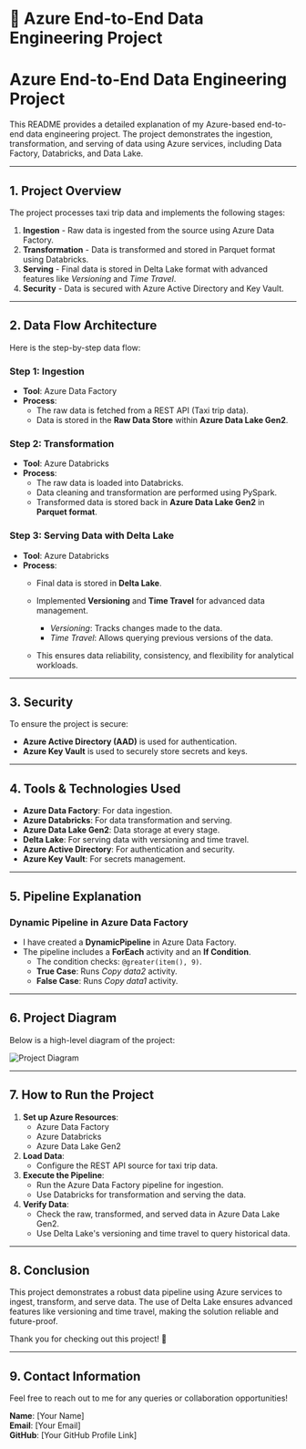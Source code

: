 # 🚖 Azure End-to-End Data Engineering Project

# Azure End-to-End Data Engineering Project

This README provides a detailed explanation of my Azure-based end-to-end data engineering project. The project demonstrates the ingestion, transformation, and serving of data using Azure services, including Data Factory, Databricks, and Data Lake.

---
## **1. Project Overview**
The project processes taxi trip data and implements the following stages:

1. **Ingestion** - Raw data is ingested from the source using Azure Data Factory.
2. **Transformation** - Data is transformed and stored in Parquet format using Databricks.
3. **Serving** - Final data is stored in Delta Lake format with advanced features like *Versioning* and *Time Travel*.
4. **Security** - Data is secured with Azure Active Directory and Key Vault.

---
## **2. Data Flow Architecture**
Here is the step-by-step data flow:

### **Step 1: Ingestion**
- **Tool**: Azure Data Factory
- **Process**:
   - The raw data is fetched from a REST API (Taxi trip data).
   - Data is stored in the **Raw Data Store** within **Azure Data Lake Gen2**.

### **Step 2: Transformation**
- **Tool**: Azure Databricks
- **Process**:
   - The raw data is loaded into Databricks.
   - Data cleaning and transformation are performed using PySpark.
   - Transformed data is stored back in **Azure Data Lake Gen2** in **Parquet format**.

### **Step 3: Serving Data with Delta Lake**
- **Tool**: Azure Databricks
- **Process**:
   - Final data is stored in **Delta Lake**.
   - Implemented **Versioning** and **Time Travel** for advanced data management.
     - *Versioning*: Tracks changes made to the data.
     - *Time Travel*: Allows querying previous versions of the data.

   - This ensures data reliability, consistency, and flexibility for analytical workloads.

---
## **3. Security**
To ensure the project is secure:
- **Azure Active Directory (AAD)** is used for authentication.
- **Azure Key Vault** is used to securely store secrets and keys.

---
## **4. Tools & Technologies Used**
- **Azure Data Factory**: For data ingestion.
- **Azure Databricks**: For data transformation and serving.
- **Azure Data Lake Gen2**: Data storage at every stage.
- **Delta Lake**: For serving data with versioning and time travel.
- **Azure Active Directory**: For authentication and security.
- **Azure Key Vault**: For secrets management.

---
## **5. Pipeline Explanation**

### Dynamic Pipeline in Azure Data Factory
- I have created a **DynamicPipeline** in Azure Data Factory.
- The pipeline includes a **ForEach** activity and an **If Condition**.
   - The condition checks: `@greater(item(), 9)`.
   - **True Case**: Runs *Copy data2* activity.
   - **False Case**: Runs *Copy data1* activity.

---
## **6. Project Diagram**
Below is a high-level diagram of the project:

![Project Diagram](image.png)

---
## **7. How to Run the Project**
1. **Set up Azure Resources**:
   - Azure Data Factory
   - Azure Databricks
   - Azure Data Lake Gen2
2. **Load Data**:
   - Configure the REST API source for taxi trip data.
3. **Execute the Pipeline**:
   - Run the Azure Data Factory pipeline for ingestion.
   - Use Databricks for transformation and serving the data.
4. **Verify Data**:
   - Check the raw, transformed, and served data in Azure Data Lake Gen2.
   - Use Delta Lake's versioning and time travel to query historical data.

---
## **8. Conclusion**
This project demonstrates a robust data pipeline using Azure services to ingest, transform, and serve data. The use of Delta Lake ensures advanced features like versioning and time travel, making the solution reliable and future-proof.

Thank you for checking out this project! 🚀

---
## **9. Contact Information**
Feel free to reach out to me for any queries or collaboration opportunities!

**Name**: [Your Name]  
**Email**: [Your Email]  
**GitHub**: [Your GitHub Profile Link]



